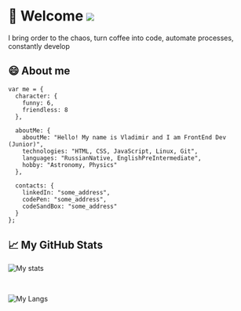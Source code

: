 # 🙋 Welcome ![](https://visitor-badge.glitch.me/badge?page_id=tell396) 

I bring order to the chaos, turn coffee into code, automate processes, constantly develop

## 😄 About me 
```
var me = {
  character: {
    funny: 6,
    friendless: 8
  },

  aboutMe: {
    aboutMe: "Hello! My name is Vladimir and I am FrontEnd Dev (Junior)",
    technologies: "HTML, CSS, JavaScript, Linux, Git",
    languages: "RussianNative, EnglishPreIntermediate",
    hobby: "Astronomy, Physics"
  },

  contacts: {
    linkedIn: "some_address",
    codePen: "some_address",
    codeSandBox: "some_address"
  }
};
```

## 📈 My GitHub Stats

![My stats](https://github-readme-stats.vercel.app/api?username=tell396)

<br>

![My Langs](https://github-readme-stats.vercel.app/api/top-langs/?username=tell396)


